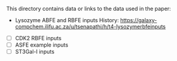 
This directory contains data or links to the data used in the paper:

- Lysozyme ABFE and RBFE inputs
History: https://galaxy-compchem.ilifu.ac.za/u/tsenapathi/h/t4-lysozymerbfeinputs

- [ ] CDK2 RBFE inputs
- [ ] ASFE example inputs
- [ ] ST3Gal-I inputs
